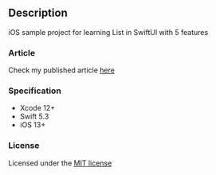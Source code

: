 ## Description
iOS sample project for learning List in SwiftUI with 5 features

### Article
Check my published article [here](https://betterprogramming.pub/5-swiftui-list-tricks-for-ios-13-7431c5347a93)

### Specification

- Xcode 12+
- Swift 5.3
- iOS 13+

### License
Licensed under the [MIT license](http://opensource.org/licenses/MIT)
